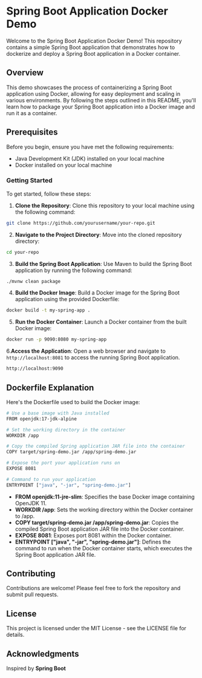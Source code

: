 # Spring Boot Application Docker Demo
Welcome to the Spring Boot Application Docker Demo! This repository contains a simple Spring Boot application that demonstrates how to dockerize and deploy a Spring Boot application in a Docker container.
## Overview
This demo showcases the process of containerizing a Spring Boot application using Docker, allowing for easy deployment and scaling in various environments. By following the steps outlined in this README,
you'll learn how to package your Spring Boot application into a Docker image and run it as a container.

## Prerequisites
Before you begin, ensure you have met the following requirements:
- Java Development Kit (JDK) installed on your local machine
- Docker installed on your local machine
### Getting Started
To get started, follow these steps:

1. __Clone the Repository__: Clone this repository to your local machine using the following command:
```bash
git clone https://github.com/yourusername/your-repo.git
```
2. __Navigate to the Project Directory__: Move into the cloned repository directory:
```bash
cd your-repo
```
3. __Build the Spring Boot Application__: Use Maven to build the Spring Boot application by running the following command:

``` bash
./mvnw clean package
```
4. __Build the Docker Image__: Build a Docker image for the Spring Boot application using the provided Dockerfile:
``` bash
docker build -t my-spring-app .
```
5. __Run the Docker Container__: Launch a Docker container from the built Docker image:

``` bash
docker run -p 9090:8080 my-spring-app
```
6.__Access the Application__: Open a web browser and navigate to `http://localhost:8081` to access the running Spring Boot application.

```bash
http://localhost:9090
```

## Dockerfile Explanation
Here's the Dockerfile used to build the Docker image:
``` bash
# Use a base image with Java installed
FROM openjdk:17-jdk-alpine

# Set the working directory in the container
WORKDIR /app

# Copy the compiled Spring application JAR file into the container
COPY target/spring-demo.jar /app/spring-demo.jar

# Expose the port your application runs on
EXPOSE 8081

# Command to run your application
ENTRYPOINT ["java", "-jar", "spring-demo.jar"]
```
- __FROM openjdk:11-jre-slim__: Specifies the base Docker image containing OpenJDK 11.
- __WORKDIR /app__: Sets the working directory within the Docker container to /app.
- __COPY target/spring-demo.jar /app/spring-demo.jar__: Copies the compiled Spring Boot application JAR file into the Docker container.
- __EXPOSE 8081__: Exposes port 8081 within the Docker container.
- __ENTRYPOINT ["java", "-jar", "spring-demo.jar"]__: Defines the command to run when the Docker container starts, which executes the Spring Boot application JAR file.
## Contributing
Contributions are welcome! Please feel free to fork the repository and submit pull requests.

## License
This project is licensed under the MIT License - see the LICENSE file for details.

## Acknowledgments
Inspired by __Spring Boot__
